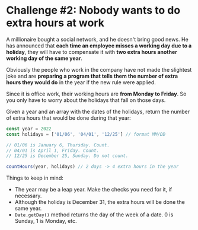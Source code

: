 # Challenge #2: Nobody wants to do extra hours at work

A millionaire bought a social network, and he doesn't bring good news. He has announced that **each time an employee misses a working day due to a holiday**, they will have to compensate it with **two extra hours another working day of the same year**.

Obviously the people who work in the company have not made the slightest joke and are **preparing a program that tells them the number of extra hours they would do** in the year if the new rule were applied.

Since it is office work, their working hours are **from Monday to Friday**. So you only have to worry about the holidays that fall on those days.

Given a year and an array with the dates of the holidays, return the number of extra hours that would be done during that year:

```js
const year = 2022
const holidays = ['01/06', '04/01', '12/25'] // format MM/DD

// 01/06 is January 6, Thursday. Count.
// 04/01 is April 1, Friday. Count.
// 12/25 is December 25, Sunday. Do not count.

countHours(year, holidays) // 2 days -> 4 extra hours in the year
```

Things to keep in mind:

- The year may be a leap year. Make the checks you need for it, if necessary.
- Although the holiday is December 31, the extra hours will be done the same year.
- `Date.getDay()` method returns the day of the week of a date. 0 is Sunday, 1 is Monday, etc.
